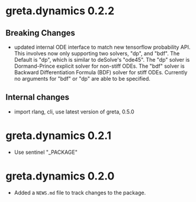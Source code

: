 # greta.dynamics 0.2.2

## Breaking Changes

* updated internal ODE interface to match new tensorflow probability API. This 
  involves now only supporting two solvers, "dp", and "bdf". The Default is 
  "dp", which is similar to deSolve's "ode45".  The "dp" solver is 
  Dormand-Prince explicit solver for non-stiff ODEs. The "bdf" solver is
  Backward Differentiation Formula (BDF) solver for stiff ODEs. Currently no
  arguments for "bdf" or "dp" are able to be specified.
  
## Internal changes

* import rlang, cli, use latest version of greta, 0.5.0

# greta.dynamics 0.2.1

* Use sentinel "_PACKAGE"

# greta.dynamics 0.2.0

* Added a `NEWS.md` file to track changes to the package.
